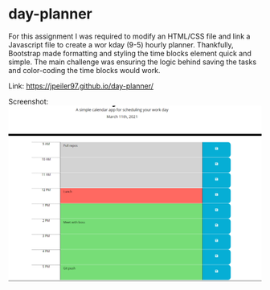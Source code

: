# day-planner

For this assignment I was required to modify an HTML/CSS file and link a Javascript file to create a wor kday (9-5) hourly planner. Thankfully, Bootstrap made formatting and styling the time blocks element quick and simple. The main challenge was ensuring the logic behind saving the tasks and color-coding the time blocks would work.

Link: 
https://jpeiler97.github.io/day-planner/

Screenshot: 
![Screenshot 1](./develop/images/screenshot1.png?raw=true)
